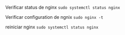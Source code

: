 Verificar status de nginx
`sudo systemctl status nginx`

Verificar configuration de ngnix
`sudo nginx -t`

reiniciar nginx
`sudo systemctl status nginx`